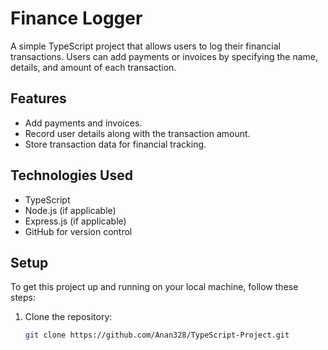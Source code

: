 # Finance Logger

A simple TypeScript project that allows users to log their financial transactions. Users can add payments or invoices by specifying the name, details, and amount of each transaction.

## Features

- Add payments and invoices.
- Record user details along with the transaction amount.
- Store transaction data for financial tracking.

## Technologies Used

- TypeScript
- Node.js (if applicable)
- Express.js (if applicable)
- GitHub for version control

## Setup

To get this project up and running on your local machine, follow these steps:

1. Clone the repository:

   ```bash
   git clone https://github.com/Anan328/TypeScript-Project.git
